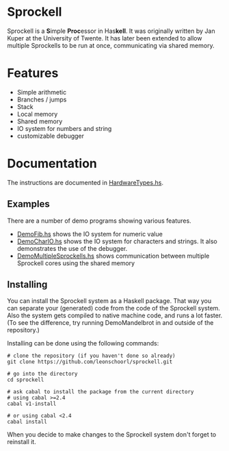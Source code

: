# Sprockell
Sprockell is a **S**imple **Proc**essor in Has**kell**. It was originally written by Jan Kuper at the University of Twente. It has later been extended to allow multiple Sprockells to be run at once, communicating via shared memory.

# Features
* Simple arithmetic
* Branches / jumps
* Stack
* Local memory
* Shared memory
* IO system for numbers and string
* customizable debugger

# Documentation
The instructions are documented in [HardwareTypes.hs].

## Examples
There are a number of demo programs showing various features.
* [DemoFib.hs] shows the IO system for numeric value
* [DemoCharIO.hs] shows the IO system for characters and strings.
  It also demonstrates the use of the debugger.
* [DemoMultipleSprockells.hs]
 shows communication between multiple Sprockell cores using the shared memory

## Installing
You can install the Sprockell system as a Haskell package.
That way you can separate your (generated) code from the code of the Sprockell system.
Also the system gets compiled to native machine code, and runs a lot faster. (To see the difference, try running DemoMandelbrot in and outside of the repository.)

Installing can be done using the following commands:
```shell
# clone the repository (if you haven't done so already)
git clone https://github.com/leonschoorl/sprockell.git

# go into the directory
cd sprockell

# ask cabal to install the package from the current directory
# using cabal >=2.4
cabal v1-install

# or using cabal <2.4
cabal install
```

When you decide to make changes to the Sprockell system don't forget to reinstall it.

[HardwareTypes.hs]: src/Sprockell/HardwareTypes.hs#L115
[DemoFib.hs]: src/DemoFib.hs
[DemoCharIO.hs]: src/DemoCharIO.hs
[DemoMultipleSprockells.hs]: src/DemoMultipleSprockells.hs
